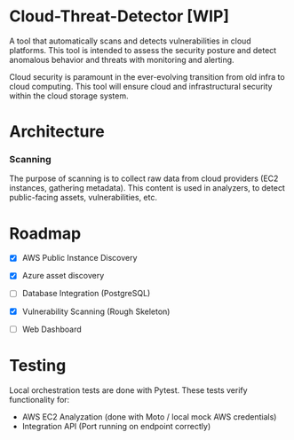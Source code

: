 # Cloud-Threat-Detector [WIP]

A tool that automatically scans and detects vulnerabilities in cloud platforms. This tool is intended to assess the security posture and detect anomalous behavior and threats with monitoring and alerting.

Cloud security is paramount in the ever-evolving transition from old infra to cloud computing. This tool will ensure cloud and infrastructural security within the cloud storage system.

# Architecture

### Scanning

The purpose of scanning is to collect raw data from cloud providers (EC2 instances, gathering metadata). This content is used in analyzers, to detect public-facing assets, vulnerabilities, etc.

# Roadmap
 - [x] AWS Public Instance Discovery
 - [x] Azure asset discovery
 - [ ] Database Integration (PostgreSQL)
 - [x] Vulnerability Scanning (Rough Skeleton)
 - [ ] Web Dashboard


# Testing

Local orchestration tests are done with Pytest. These tests verify functionality for:
- AWS EC2 Analyzation (done with Moto / local mock AWS credentials)
- Integration API (Port running on endpoint correctly)
